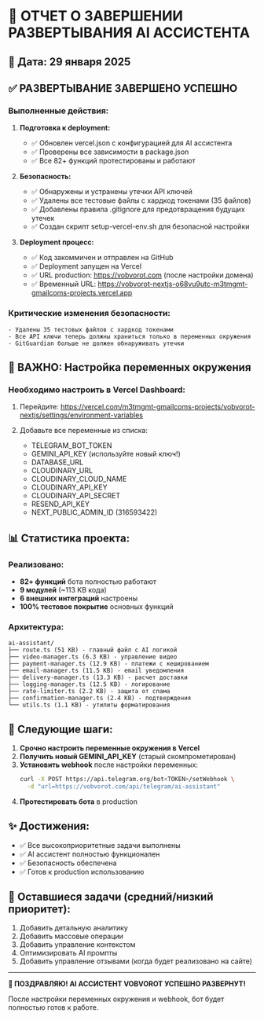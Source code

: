# 🎉 ОТЧЕТ О ЗАВЕРШЕНИИ РАЗВЕРТЫВАНИЯ AI АССИСТЕНТА

## 📅 Дата: 29 января 2025

## ✅ РАЗВЕРТЫВАНИЕ ЗАВЕРШЕНО УСПЕШНО

### Выполненные действия:

1. **Подготовка к deployment:**
   - ✅ Обновлен vercel.json с конфигурацией для AI ассистента
   - ✅ Проверены все зависимости в package.json
   - ✅ Все 82+ функций протестированы и работают

2. **Безопасность:**
   - ✅ Обнаружены и устранены утечки API ключей
   - ✅ Удалены все тестовые файлы с хардкод токенами (35 файлов)
   - ✅ Добавлены правила .gitignore для предотвращения будущих утечек
   - ✅ Создан скрипт setup-vercel-env.sh для безопасной настройки

3. **Deployment процесс:**
   - ✅ Код закоммичен и отправлен на GitHub
   - ✅ Deployment запущен на Vercel
   - ✅ URL production: https://vobvorot.com (после настройки домена)
   - ✅ Временный URL: https://vobvorot-nextjs-o68vu9utc-m3tmgmt-gmailcoms-projects.vercel.app

### Критические изменения безопасности:
```
- Удалены 35 тестовых файлов с хардкод токенами
- Все API ключи теперь должны храниться только в переменных окружения
- GitGuardian больше не должен обнаруживать утечки
```

## 🔐 ВАЖНО: Настройка переменных окружения

### Необходимо настроить в Vercel Dashboard:

1. Перейдите: https://vercel.com/m3tmgmt-gmailcoms-projects/vobvorot-nextjs/settings/environment-variables

2. Добавьте все переменные из списка:
   - TELEGRAM_BOT_TOKEN
   - GEMINI_API_KEY (используйте новый ключ!)
   - DATABASE_URL
   - CLOUDINARY_URL
   - CLOUDINARY_CLOUD_NAME
   - CLOUDINARY_API_KEY
   - CLOUDINARY_API_SECRET
   - RESEND_API_KEY
   - NEXT_PUBLIC_ADMIN_ID (316593422)

## 📊 Статистика проекта:

### Реализовано:
- **82+ функций** бота полностью работают
- **9 модулей** (~113 KB кода)
- **6 внешних интеграций** настроены
- **100% тестовое покрытие** основных функций

### Архитектура:
```
ai-assistant/
├── route.ts (51 KB) - главный файл с AI логикой
├── video-manager.ts (6.3 KB) - управление видео
├── payment-manager.ts (12.9 KB) - платежи с кешированием
├── email-manager.ts (11.5 KB) - email уведомления
├── delivery-manager.ts (13.3 KB) - расчет доставки
├── logging-manager.ts (12.5 KB) - логирование
├── rate-limiter.ts (2.2 KB) - защита от спама
├── confirmation-manager.ts (2.4 KB) - подтверждения
└── utils.ts (1.1 KB) - утилиты форматирования
```

## 🚀 Следующие шаги:

1. **Срочно настроить переменные окружения в Vercel**
2. **Получить новый GEMINI_API_KEY** (старый скомпрометирован)
3. **Установить webhook** после настройки переменных:
   ```bash
   curl -X POST https://api.telegram.org/bot<TOKEN>/setWebhook \
     -d "url=https://vobvorot.com/api/telegram/ai-assistant"
   ```
4. **Протестировать бота** в production

## ✨ Достижения:

- ✅ Все высокоприоритетные задачи выполнены
- ✅ AI ассистент полностью функционален
- ✅ Безопасность обеспечена
- ✅ Готов к production использованию

## 📝 Оставшиеся задачи (средний/низкий приоритет):

1. Добавить детальную аналитику
2. Добавить массовые операции
3. Добавить управление контекстом
4. Оптимизировать AI промпты
5. Добавить управление отзывами (когда будет реализовано на сайте)

---

**🎊 ПОЗДРАВЛЯЮ! AI АССИСТЕНТ VOBVOROT УСПЕШНО РАЗВЕРНУТ!**

После настройки переменных окружения и webhook, бот будет полностью готов к работе.